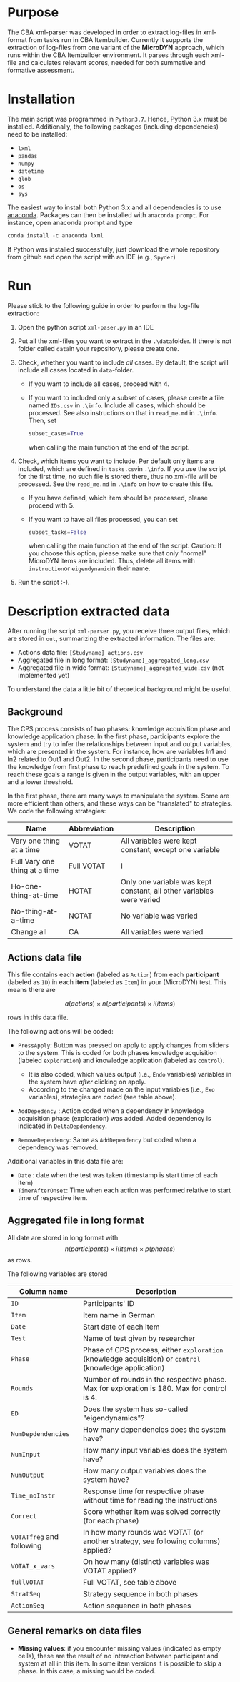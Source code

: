 # Purpose
The CBA xml-parser was developed in order to extract log-files in xml-format from tasks run in CBA Itembuilder. Currently it supports the extraction of log-files from one variant of the **MicroDYN** approach, which runs within the CBA Itembuilder environment. It parses through each xml-file and calculates relevant scores, needed for both summative and formative assessment.

# Installation

The main script was programmed in `Python3.7`. Hence, Python 3.x must be installed. Additionally, the following packages (including dependencies) need to be installed:

* `lxml`
* `pandas`
* `numpy`
* `datetime`
* `glob`
* `os`
* `sys`

The easiest way to install both Python 3.x and all dependencies is to use [anaconda](https://www.anaconda.com/products/individual). Packages can then be installed with `anaconda prompt`. For instance, open anaconda prompt and type

```python
conda install -c anaconda lxml
```

If Python was installed successfully, just download the whole repository from github and open the script with an IDE (e.g., `Spyder`)

# Run

Please stick to the following guide in order to perform the log-file extraction:

1. Open the python script `xml-paser.py` in an IDE

2. Put all the xml-files you want to extract in the `.\data`folder. If there is not folder called `data`in your repository, please create one.

3. Check, whether you want to include *all* cases. By default, the script will include all cases located in `data`-folder. 
   - If you want to include all cases, proceed with 4.
   
   - If you want to included only a subset of cases, please create a file named `IDs.csv` in `.\info`. Include all cases, which should be processed. See also instructions on that in `read_me.md` in `.\info`. Then, set 
   
     ```python
     subset_cases=True
     ```
   
     when calling the main function at the end of the script.

4. Check, which items you want to include. Per default only items are included, which are defined in `tasks.csv`in `.\info`. If you use the script for the first time, no such file is stored there, thus no xml-file will be processed. See the `read_me.md` in `.\info` on how to create this file. 

   - If you have defined, which item should be processed, please proceed with 5.

   - If you want to have all files processed, you can set

     ```python
     subset_tasks=False
     ```

     when calling the main function at the end of the script. Caution: If you choose this option, please make sure that only "normal" MicroDYN items are included. Thus, delete all items with `instruction`or `eigendynamic`in their name.

5. Run the script :-). 

# Description extracted data

After running the script `xml-parser.py`, you receive three output files, which are stored in `out`, summarizing the extracted information. The files are:

*  Actions data file: `[Studyname]_actions.csv`
*  Aggregated file in long format: `[Studyname]_aggregated_long.csv`
* Aggregated file in wide format: `[Studyname]_aggregated_wide.csv` (not implemented yet)

To understand the data a little bit of theoretical background might be useful.

## Background

The CPS process consists of two phases: knowledge acquisition phase and knowledge application phase. In the first phase, participants explore the system and try to infer the relationships between input and output variables, which are presented in the system. For instance, how are variables In1 and In2 related to Out1 and Out2. In the second phase, participants need to use the knowledge from first phase to reach predefined goals in the system. To reach these goals a range is given in the output variables, with an upper and a lower threshold.

In the first phase, there are many ways to manipulate the system. Some are more efficient than others, and these ways can be "translated" to strategies. We code the following strategies:

| Name                          | Abbreviation | Description                                                  |
| ----------------------------- | ------------ | ------------------------------------------------------------ |
| Vary one thing at a time      | VOTAT        | All variables were kept constant, except one variable        |
| Full Vary one thing at a time | Full VOTAT   | I                                                            |
| Ho-one-thing-at-time          | HOTAT        | Only one variable was kept constant, all other variables were varied |
| No-thing-at-a-time            | NOTAT        | No variable was varied                                       |
| Change all                    | CA           | All variables were varied                                    |

## Actions data file

This file contains each **action** (labeled as `Action`) from each **participant** (labeled as `ID`) in each **item** (labeled as `Item`) in your (MicroDYN) test. This means there are


$$
a(actions) \times n(participants) \times i(items)
$$

rows in this data file.

The following actions will be coded:


* `PressApply`: Button was pressed on apply to apply changes from sliders to the system. This is coded for both phases knowledge acquisition (labeled `exploration`) and knowledge application (labeled as `control`).

  * It is also coded, which values output (i.e., `Endo` variables) variables in the system have *after* clicking on apply.
  * According to the changed made on the input variables (i.e., `Exo` variables), strategies are coded (see table above).
* `AddDepedency` : Action coded when a dependency in knowledge acquisition phase (exploration) was added. Added dependency is indicated in `DeltaDepdendency`.
* `RemoveDependency`: Same as `AddDependency` but coded when a dependency was removed.

Additional variables in this data file are:

* `Date` : date when the test was taken (timestamp is start time of each item)
* `TimerAfterOnset`: Time when each action was performed relative to start time of respective item. 

## Aggregated file in long format

All date are stored in long format with 
$$
n(participants) \times i(items) \times p(phases)
$$
as rows.

The following variables are stored

| Column name               | Description                                                  |
| ------------------------- | ------------------------------------------------------------ |
| `ID`                      | Participants' ID                                             |
| `Item`                    | Item name in German                                          |
| `Date`                    | Start date of each item                                      |
| `Test`                    | Name of test given by researcher                             |
| `Phase`                   | Phase of CPS process, either `exploration` (knowledge acquisition) or `control` (knowledge application) |
| `Rounds`                  | Number of rounds in the respective phase. Max for exploration is 180. Max for control is 4. |
| `ED`                      | Does the system has so-called "eigendynamics"?               |
| `NumDepdendencies`        | How many dependencies does the system have?                  |
| `NumInput`                | How many input variables does the system have?               |
| `NumOutput`               | How many output variables does the system have?              |
| `Time_noInstr`            | Response time for respective phase without time for reading the instructions |
| `Correct`                 | Score whether item was solved correctly (for each phase)     |
| `VOTATfreg` and following | In how many rounds was VOTAT (or another strategy, see following columns) applied? |
| `VOTAT_x_vars` | On how many (distinct) variables was VOTAT applied? |
| `fullVOTAT` | Full VOTAT, see table above |
| `StratSeq` | Strategy sequence in both phases |
| `ActionSeq` | Action sequence in both phases |

## General remarks on data files

* **Missing values**: if you encounter missing values (indicated as empty cells), these are the result of no interaction between participant and system at all in this item. In some item versions it is possible to skip a phase. In this case, a missing would be coded.